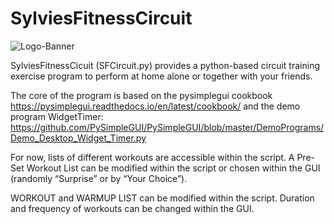 # SylviesFitnessCircuit

![Logo-Banner](/LogoSFC/Logo-Banner.png)


SylviesFitnessCicuit (SFCircuit.py) provides a python-based circuit training exercise program to perform at home alone or together with your friends.

The core of the program is based on the pysimplegui cookbook https://pysimplegui.readthedocs.io/en/latest/cookbook/ and the demo program WidgetTimer: 
https://github.com/PySimpleGUI/PySimpleGUI/blob/master/DemoPrograms/Demo_Desktop_Widget_Timer.py

For now, lists of different workouts are accessible within the script. A Pre-Set Workout List can be modified within the script or chosen within the GUI (randomly “Surprise” or by “Your Choice”).  

WORKOUT and WARMUP LIST can be modified within the script.
Duration and frequency of workouts can be changed within the GUI.

